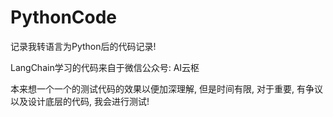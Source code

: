 # PythonCode

记录我转语言为Python后的代码记录!

LangChain学习的代码来自于微信公众号: AI云枢

本来想一个一个的测试代码的效果以便加深理解,
但是时间有限, 对于重要, 有争议以及设计底层的代码, 我会进行测试!
